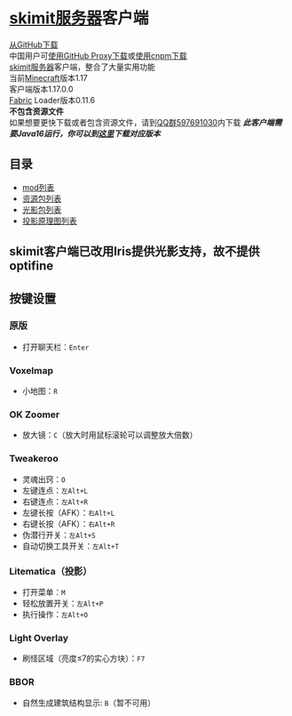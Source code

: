 # [skimit服务器](http://skimit.cn/)客户端
[从GitHub下载](https://github.com/skimitmc/client/archive/master.zip)  
中国用户可[使用GitHub Proxy下载](https://ghproxy.com/https://github.com/skimitmc/client/archive/master.zip)或[使用cnpm下载](https://github.com.cnpmjs.org/skimitmc/skimit-client/archive/refs/heads/master.zip)  
[skimit服务器](http://skimit.cn/)客户端，整合了大量实用功能  
当前[Minecraft](https://www.minecraft.net/)版本1.17  
客户端版本1.17.0.0  
[Fabric](https://fabricmc.net/) Loader版本0.11.6  
**不包含资源文件**  
如果想要更快下载或者包含资源文件，请到[QQ群597691030](https://jq.qq.com/?_wv=1027&k=5GAlEKg)内下载
***此客户端需要Java16运行，你可以到[这里](https://www.oracle.com/java/technologies/javase-jdk16-downloads.html)下载对应版本***
## 目录
- [mod列表](https://github.com/skimitmc/client/tree/master/.minecraft/mods)  
- [资源包列表](https://github.com/skimitmc/client/tree/master/.minecraft/resourcepacks)
- [光影包列表](https://github.com/skimitmc/client/tree/master/.minecraft/shaderpacks)
- [投影原理图列表](https://github.com/skimitmc/client/tree/master/.minecraft/schematics)
## skimit客户端已改用Iris提供光影支持，故不提供optifine
## 按键设置
### 原版
- 打开聊天栏：`Enter`
### Voxelmap
- 小地图：`R`
### OK Zoomer
- 放大镜：`C`（放大时用鼠标滚轮可以调整放大倍数）
### Tweakeroo
- 灵魂出窍：`O`
- 左键连点：`左Alt+L`
- 右键连点：`左Alt+R`
- 左键长按（AFK）：`右Alt+L`
- 右键长按（AFK）：`右Alt+R`
- 伪潜行开关：`左Alt+S`
- 自动切换工具开关：`左Alt+T`
### Litematica（投影）
- 打开菜单：`M`
- 轻松放置开关：`左Alt+P`
- 执行操作：`左Alt+O`
### Light Overlay
- 刷怪区域（亮度≤7的实心方块）：`F7`
### BBOR
- 自然生成建筑结构显示: `B`（暂不可用）